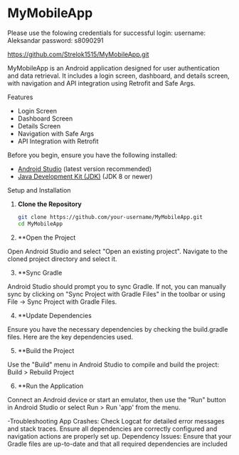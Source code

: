 # MyMobileApp

Please use the folowing credentials for successful login:
username: Aleksandar
password: s8090291

https://github.com/Strelok1515/MyMobileApp.git


MyMobileApp is an Android application designed for user authentication and data retrieval. It includes a login screen, dashboard, and details screen, with navigation and API integration using Retrofit and Safe Args.

Features

- Login Screen
- Dashboard Screen
- Details Screen
- Navigation with Safe Args
- API Integration with Retrofit


Before you begin, ensure you have the following installed:

- [Android Studio](https://developer.android.com/studio) (latest version recommended)
- [Java Development Kit (JDK)](https://www.oracle.com/java/technologies/javase-jdk11-downloads.html) (JDK 8 or newer)

Setup and Installation

1. **Clone the Repository**

   ```bash
   git clone https://github.com/your-username/MyMobileApp.git
   cd MyMobileApp

2. **Open the Project

Open Android Studio and select "Open an existing project". Navigate to the cloned project directory and select it.

3. **Sync Gradle

Android Studio should prompt you to sync Gradle. If not, you can manually sync by clicking on "Sync Project with Gradle Files" in the toolbar or using File -> Sync Project with Gradle Files.

4. **Update Dependencies

Ensure you have the necessary dependencies by checking the build.gradle files. Here are the key dependencies used.

5. **Build the Project

Use the "Build" menu in Android Studio to compile and build the project:
Build > Rebuild Project

6. **Run the Application

Connect an Android device or start an emulator, then use the "Run" button in Android Studio or select Run > Run 'app' from the menu.

 -Troubleshooting
App Crashes: Check Logcat for detailed error messages and stack traces. Ensure all dependencies are correctly configured and navigation actions are properly set up.
Dependency Issues: Ensure that your Gradle files are up-to-date and that all required dependencies are included


